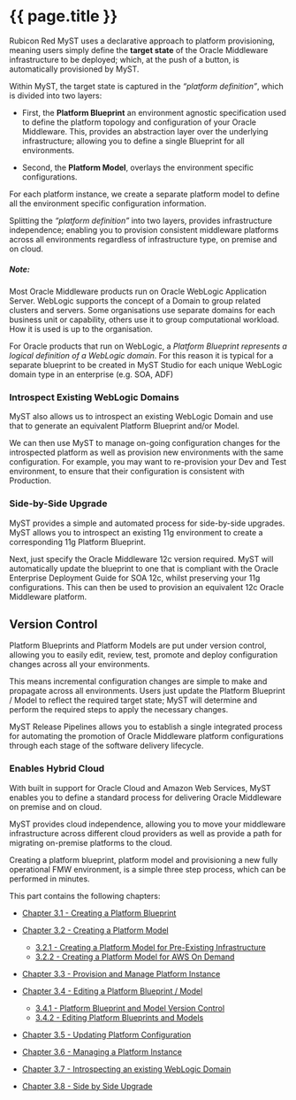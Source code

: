 # {{ page.title }}

Rubicon Red MyST uses a declarative approach to platform provisioning, meaning users simply define the **target state** of the Oracle Middleware infrastructure to be deployed; which, at the push of a button, is automatically provisioned by MyST.

Within MyST, the target state is captured in the *“platform definition”*, which is divided into two layers:

* First, the **Platform Blueprint** an environment agnostic specification used to define the platform topology and configuration of your Oracle Middleware. This, provides an abstraction layer over the underlying infrastructure; allowing you to define a single Blueprint for all environments.

* Second, the **Platform Model**, overlays the environment specific configurations.

For each platform instance, we create a separate platform model to define all the environment specific configuration information.

Splitting the *“platform definition”* into two layers, provides infrastructure independence; enabling you to provision consistent middleware platforms across all environments regardless of infrastructure type, on premise and on cloud.

##### Note:

Most Oracle Middleware products run on Oracle WebLogic Application Server. WebLogic supports the concept of a Domain to group related clusters and servers. Some organisations use separate domains for each business unit or capability, others use it to group computational workload. How it is used is up to the organisation. 

For Oracle products that run on WebLogic, a *Platform Blueprint represents a logical definition of a WebLogic domain*. For this reason it is typical for a separate blueprint to be created in MyST Studio for each unique WebLogic domain type in an enterprise (e.g. SOA, ADF)

### Introspect Existing WebLogic Domains

MyST also allows us to introspect an existing WebLogic Domain and use that to generate an equivalent Platform Blueprint and/or Model. 

We can then use MyST to manage on-going configuration changes for the introspected platform as well as provision new environments with the same configuration. For example, you may want to re-provision your Dev and Test environment, to ensure that their configuration is consistent with Production.

### Side-by-Side Upgrade

MyST provides a simple and automated process for side-by-side upgrades. MyST allows you to introspect an existing 11g environment to create a corresponding 11g Platform Blueprint.

Next, just specify the Oracle Middleware 12c version required. MyST will automatically update the blueprint to one that is compliant with the Oracle Enterprise Deployment Guide for SOA 12c, whilst preserving your 11g configurations. This can then be used to provision an equivalent 12c Oracle Middleware platform.

## Version Control

Platform Blueprints and Platform Models are put under version control, allowing you to easily edit, review, test, promote and deploy configuration changes across all your environments.

This means incremental configuration changes are simple to make and propagate across all environments. Users just update the Platform Blueprint / Model to reflect the required target state; MyST will determine and perform the required steps to apply the necessary changes. 

MyST Release Pipelines allows you to establish a single integrated process for automating the promotion of Oracle Middleware platform configurations through each stage of the software delivery lifecycle.

### Enables Hybrid Cloud

With built in support for Oracle Cloud and Amazon Web Services, MyST enables you to define a standard process for delivering Oracle Middleware on premise and on cloud.

MyST provides cloud independence, allowing you to move your middleware infrastructure across different cloud providers as well as provide a path for migrating on-premise platforms to the cloud.

Creating a platform blueprint, platform model and provisioning a new fully operational FMW environment, is a simple three step process, which can be performed in minutes.

This part contains the following chapters:

* [Chapter 3.1 - Creating a Platform Blueprint](3.1.createPlatformBlueprint/3.1.0.createPlatformBlueprint.md)   

* [Chapter 3.2 - Creating a Platform Model](3.2.createPlatformModel/3.2.0.createPlatformModel.md)
    * [3.2.1 - Creating a Platform Model for Pre-Existing Infrastructure](3.2.createPlatformModel/3.2.1.createPlatformModelPreExisting.md)
    * [3.2.2 - Creating a Platform Model for AWS On Demand](3.2.createPlatformModel/3.2.2.createPlatformModelAwsOnDemand.md)


* [Chapter 3.3 - Provision and Manage Platform Instance](3.3.provisionPlatformInstance/3.3.0.provisionPlatformInstance.md)

* [Chapter 3.4 - Editing a Platform Blueprint / Model](3.4.editPlatformBlueprint/3.4.0.editPlatformBlueprint.md)
    * [3.4.1 - Platform Blueprint and Model Version Control](3.4.editPlatformBlueprint/3.4.1.platformVersionControl.md)
    * [3.4.2 - Editing Platform Blueprints and Models](3.4.editPlatformBlueprint/3.4.2.platformBlueprintEditor.md)


* [Chapter 3.5 - Updating Platform Configuration](3.5.updatingPlatformConfiguration/3.5.0.updatingPlatformConfiguration.md)

* [Chapter 3.6 - Managing a Platform Instance](3.6.managingPlatformInstances/3.6.0.managingPlatformInstances.md)

* [Chapter 3.7 - Introspecting an existing WebLogic Domain](3.7.introspectPlatformBlueprint/3.7.0.introspectPlatformBlueprint.md)

* [Chapter 3.8 - Side by Side Upgrade](3.8.sideBySideUpgrade/3.8.0.sideBySideUpgrade.md)


